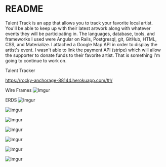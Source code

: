 # README

Talent Track is an app that allows you to track your favorite local artist.  You'll be able to keep up with their latest artwork along with whatever events they will be participating in.  The languages,  database, tools, and frameworks I used were Angular on Rails,  Postgresql, git, GitHub, HTML, CSS, and Materialize. I attached a Google Map API in order to display the artist's event.  I wasn't able to link the payment API (stripe) which will allow the supporter to donate funds to their favorite artist.  That is something I'm going to continue to work on.


Talent Tracker

https://rocky-anchorage-88144.herokuapp.com/#!/


Wire Frames
![Imgur](http://i.imgur.com/DMkV4l5.jpg)





ERDS
![Imgur](http://i.imgur.com/CeptKdA.jpg)

![Imgur](http://i.imgur.com/pg1fgvF.jpg)

![Imgur](http://i.imgur.com/8fIO7aK.jpg)

![Imgur](http://i.imgur.com/pnagGzJ.jpg)

![Imgur](http://i.imgur.com/bxnEhMb.jpg)

![Imgur](http://i.imgur.com/CLnl8rT.jpg)

![Imgur](http://i.imgur.com/RRABu6x.jpg)
